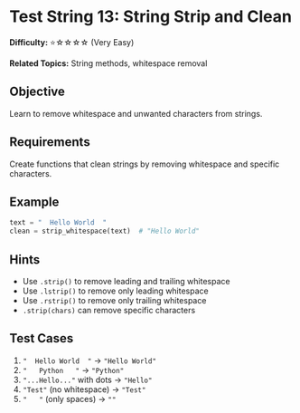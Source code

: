 # Test String 13: String Strip and Clean

**Difficulty:** ⭐☆☆☆☆ (Very Easy)

**Related Topics:** String methods, whitespace removal

## Objective

Learn to remove whitespace and unwanted characters from strings.

## Requirements

Create functions that clean strings by removing whitespace and specific characters.

## Example

```python
text = "  Hello World  "
clean = strip_whitespace(text)  # "Hello World"
```

## Hints

- Use `.strip()` to remove leading and trailing whitespace
- Use `.lstrip()` to remove only leading whitespace
- Use `.rstrip()` to remove only trailing whitespace
- `.strip(chars)` can remove specific characters

## Test Cases

1. `"  Hello World  "` → `"Hello World"`
2. `"   Python   "` → `"Python"`
3. `"...Hello..."` with dots → `"Hello"`
4. `"Test"` (no whitespace) → `"Test"`
5. `"   "` (only spaces) → `""`
